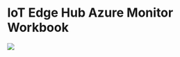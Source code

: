 # IoT Edge Hub Azure Monitor Workbook
<a href="https://portal.azure.com/#create/Microsoft.Template/uri/https%3A%2F%2Fraw.githubusercontent.com%2Fveyalla%2Fehm%2Fmaster%2Fazmon-workbook-template%2Fedgehub-dashboard.json" target="_blank">
    <img src="http://azuredeploy.net/deploybutton.png"/>
</a>
